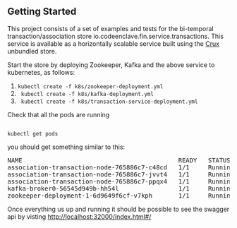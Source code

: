 ## Getting Started
This project consists of a set of examples and tests for the bi-temporal transaction/association
store io.codeenclave.fin.service.transactions.  This service is available as a horizontally scalable
service built using the <a href=https://opencrux.com/main/index.html>Crux</a> unbundled store.

Start the store by deploying Zookeeper, Kafka and the above service to kubernetes, as follows:

1. <code>kubectl create -f k8s/zookeeper-deployment.yml</code>
2. <code> kubectl create -f k8s/kafka-deployment.yml</code>
3. <code> kubectl create -f k8s/transaction-service-deployment.yml </code>

Check that all the pods are running

<code>
kubectl get pods
</code>

you should get something similar to this:

<pre>
NAME                                          READY   STATUS    RESTARTS   AGE
association-transaction-node-765886c7-c48cd   1/1     Running   0          19m
association-transaction-node-765886c7-jvvt4   1/1     Running   0          19m
association-transaction-node-765886c7-ppqx4   1/1     Running   0          19m
kafka-broker0-56545d949b-hh54l                1/1     Running   0          18h
zookeeper-deployment-1-6d9649f6cf-v7kph       1/1     Running   0          18h
</pre>

Once everything us up and running it should be possible to see the swagger api by visting
<a href=http://localhost:32000/index.html#/>http://localhost:32000/index.html#/</a>
